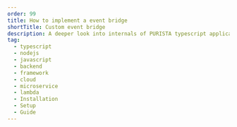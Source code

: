 ```yaml
---
order: 99
title: How to implement a event bridge
shortTitle: Custom event bridge
description: A deeper look into internals of PURISTA typescript application backend framework.
tag:
  - typescript
  - nodejs
  - javascript
  - backend
  - framework
  - cloud
  - microservice
  - lambda
  - Installation
  - Setup
  - Guide
---
```



